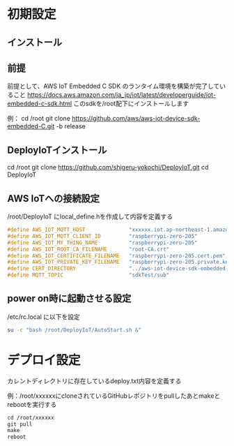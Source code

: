 # 初期設定

## インストール

## 前提

前提として、AWS IoT Embedded C SDK のランタイム環境を構築が完了していること
https://docs.aws.amazon.com/ja_jp/iot/latest/developerguide/iot-embedded-c-sdk.html
このsdkを/root配下にインストールします

例：
cd /root
git clone https://github.com/aws/aws-iot-device-sdk-embedded-C.git -b release

## DeployIoTインストール

cd /root
git clone https://github.com/shigeru-yokochi/DeployIoT.git
cd DeployIoT


## AWS IoTへの接続設定

/root/DeployIoT にlocal_define.hを作成して内容を定義する

```c
#define AWS_IOT_MQTT_HOST              "xxxxxx.iot.ap-northeast-1.amazonaws.com"	//AWS IoTのエンドポイント
#define AWS_IOT_MQTT_CLIENT_ID         "raspberrypi-zero-205"						//クライアントID(AWS_IOT_MY_THING_NAMEと同じ)
#define AWS_IOT_MY_THING_NAME 	       "raspberrypi-zero-205"						//AWS IoTへ登録したThings名
#define AWS_IOT_ROOT_CA_FILENAME       "root-CA.crt"								//ルート証明書ファイル名
#define AWS_IOT_CERTIFICATE_FILENAME   "raspberrypi-zero-205.cert.pem"				//デバイス証明書ファイル名
#define AWS_IOT_PRIVATE_KEY_FILENAME   "raspberrypi-zero-205.private.key"			//プライベートキーファイル名
#define CERT_DIRECTORY	               "../aws-iot-device-sdk-embedded-C/certs"		//aws-iot-device-sdk-embedded-C/certsへの相対パス"
#define MQTT_TOPIC                     "sdkTest/sub"                                //MQTTトピックス名
```


## power on時に起動させる設定

/etc/rc.local に以下を設定　

```sh
su -c "bash /root/DeployIoT/AutoStart.sh &"
```

# デプロイ設定

カレントディレクトリに存在しているdeploy.txt内容を定義する

例：/root/xxxxxxにcloneされているGitHubレポジトリをpullしたあとmakeとrebootを実行する

```txt
cd /root/xxxxxx
git pull
make
reboot
```
